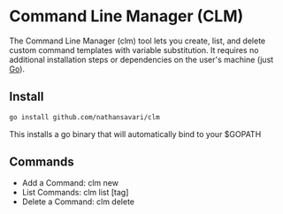 # Command Line Manager (CLM)

The Command Line Manager (clm) tool lets you create, list, and delete custom command templates with variable substitution. It requires no additional installation steps or dependencies on the user's machine (just [Go](https://go.dev/)).

## Install

```bash
go install github.com/nathansavari/clm
```

This installs a go binary that will automatically bind to your $GOPATH

## Commands

- Add a Command: clm new
- List Commands: clm list [tag]
- Delete a Command: clm delete

